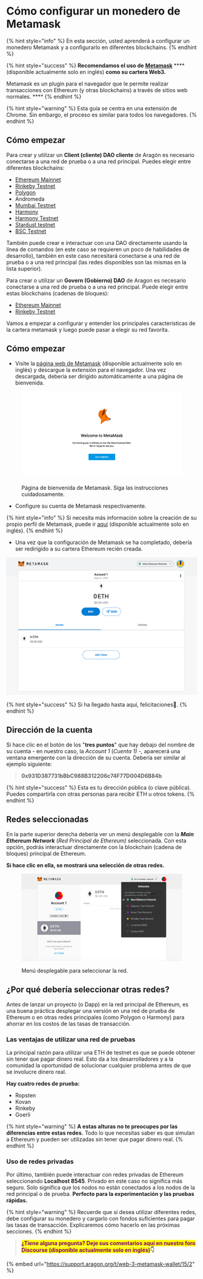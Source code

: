 # Cómo configurar un monedero de Metamask

{% hint style="info" %}
En esta sección, usted aprenderá a configurar un monedero Metamask y a configurarlo en diferentes blockchains.
{% endhint %}

{% hint style="success" %}
**Recomendamos el uso de** [**Metamask**](https://metamask.io) **** (disponible actualmente solo en inglés) **como su cartera Web3.**

Metamask es un plugin para el navegador que le permite realizar transacciones con Ethereum (y otras blockchains) a través de sitios web normales. \*\*\*\*
{% endhint %}

{% hint style="warning" %}
Esta guía se centra en una extensión de Chrome. Sin embargo, el proceso es similar para todos los navegadores.
{% endhint %}

## Cómo empezar <a href="#getting-started" id="getting-started"></a>

Para crear y utilizar un **Client (cliente) DAO cliente** de Aragón es necesario conectarse a una red de prueba o a una red principal. Puedes elegir entre diferentes blockchains:

* [Ethereum Mainnet](getting-started-with-ethereum.md)
* [Rinkeby Testnet](getting-started-with-rinkeby-testnet.md)
* [Polygon](getting-started-with-polygon.md)
* Andromeda
* [Mumbai Testnet](getting-started-with-mumbai-testnet.md)
* [Harmony](getting-started-with-harmony.md)
* [Harmony Testnet](getting-started-with-harmony-testnet.md)
* [Stardust testnet](getting-started-with-metis-andromeda.md)
* [BSC Testnet](getting-started-with-bsc-testnet.md)

También puede crear e interactuar con una DAO directamente usando la línea de comandos (en este caso se requieren un poco de habilidades de desarrollo), también en este caso necesitará conectarse a una red de prueba o a una red principal (las redes disponibles son las mismas en la lista superior).

Para crear o utilizar un **Govern (Gobierno) DAO** de Aragon es necesario conectarse a una red de prueba o a una red principal. Puede elegir entre estas blockchains (cadenas de bloques):

* [Ethereum Mainnet](getting-started-with-ethereum.md)
* [Rinkeby Testnet](getting-started-with-rinkeby-testnet.md)

Vamos a empezar a configurar y entender los principales caracteristicas de la cartera metamask y luego puede pasar a elegir su red favorita.

## Cómo empezar <a href="#getting-started" id="getting-started"></a>

* Visite la [página web de Metamask](https://metamask.io/) (disponible actualmente solo en inglés) y descargue la extensión para el navegador. Una vez descargada, debería ser dirigido automáticamente a una página de bienvenida.

<figure><img src="../../.gitbook/assets/m-0.png" alt=""><figcaption><p>Página de bienvenida de Metamask. Siga las instrucciones cuidadosamente.</p></figcaption></figure>

* Configure su cuenta de Metamask respectivamente.

{% hint style="info" %}
Si necesita más información sobre la creación de su propio perfil de Metamask, puede ir [aquí](https://docs.polygon.technology/docs/develop/metamask/hello/) (disponible actualmente solo en inglés).
{% endhint %}

* Una vez que la configuración de Metamask se ha completado, debería ser redirigido a su cartera Ethereum recién creada.

![Cuenta Metamask](<../../.gitbook/assets/mm account (1).png>)

{% hint style="success" %}
Si ha llegado hasta aquí, felicitaciones🎉.
{% endhint %}

## Dirección de la cuenta <a href="#account-address" id="account-address"></a>

Si hace clic en el botón de los "**tres puntos**" que hay debajo del nombre de su cuenta - en nuestro caso, la _Account 1_ (_Cuenta 1)_ -, aparecerá una ventana emergente con la dirección de su cuenta. Debería ser similar al ejemplo siguiente:

> **0x931D387731bBbC988B312206c74F77D004D6B84b**

{% hint style="success" %}
Esta es tu dirección pública (o clave pública). Puedes compartirla con otras personas para recibir ETH u otros tokens.
{% endhint %}

## Redes seleccionadas <a href="#selected-networks" id="selected-networks"></a>

En la parte superior derecha debería ver un menú desplegable con la _**Main Ethereum Network**_ (_Red Principal de Ethereum)_ seleccionada. Con esta opción, podrás interactuar directamente con la blockchain (cadena de bloques) principal de Ethereum.

**Si hace clic en ella, se mostrará una selección de otras redes.**

<figure><img src="../../.gitbook/assets/m-2.png" alt=""><figcaption><p>Menú desplegable para seleccionar la red.</p></figcaption></figure>

## ¿Por qué debería seleccionar otras redes?

Antes de lanzar un proyecto (o Dapp) en la red principal de Ethereum, es una buena práctica desplegar una versión en una red de prueba de Ethereum o en otras redes principales (como Polygon o Harmony) para ahorrar en los costos de las tasas de transacción.

### Las ventajas de utilizar una red de pruebas

La principal razón para utilizar una ETH de testnet es que se puede obtener sin tener que pagar dinero real. Esto da a los desarrolladores y a la comunidad la oportunidad de solucionar cualquier problema antes de que se involucre dinero real.

**Hay cuatro redes de prueba:**

* Ropsten
* Kovan
* Rinkeby
* Goerli

{% hint style="warning" %}
**A estas alturas no te preocupes por las diferencias entre estas redes.** Todo lo que necesitas saber es que simulan a Ethereum y pueden ser utilizadas sin tener que pagar dinero real.
{% endhint %}

### Uso de redes privadas

Por último, también puede interactuar con redes privadas de Ethereum seleccionando **Localhost 8545**. Privado en este caso no significa más seguro. Solo significa que los nodos no están conectados a los nodos de la red principal o de prueba. **Perfecto para la experimentación y las pruebas rápidas.**

{% hint style="warning" %}
Recuerde que si desea utilizar diferentes redes, debe configurar su monedero y cargarlo con fondos suficientes para pagar las tasas de transacción. Explicaremos cómo hacerlo en las próximas secciones.
{% endhint %}

> <mark style="color:purple;">**¿Tiene alguna pregunta? Deje sus comentarios aquí en nuestro foro Discourse (disponible actualmente solo en inglés)**</mark>**👇**

{% embed url="https://support.aragon.org/t/web-3-metamask-wallet/15/2" %}
